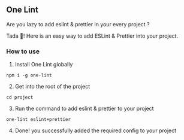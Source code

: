## One Lint

Are you lazy to add eslint & prettier in your every project ?

Tada 🎉! Here is an easy way to add ESLint & Prettier into your project.

### How to use

1. Install One Lint globally

```
npm i -g one-lint
```

2. Get into the root of the project

```
cd project
```

3. Run the command to add eslint & prettier to your project

```
one-lint eslint+prettier
```

4. Done! you successfully added the required config to your project